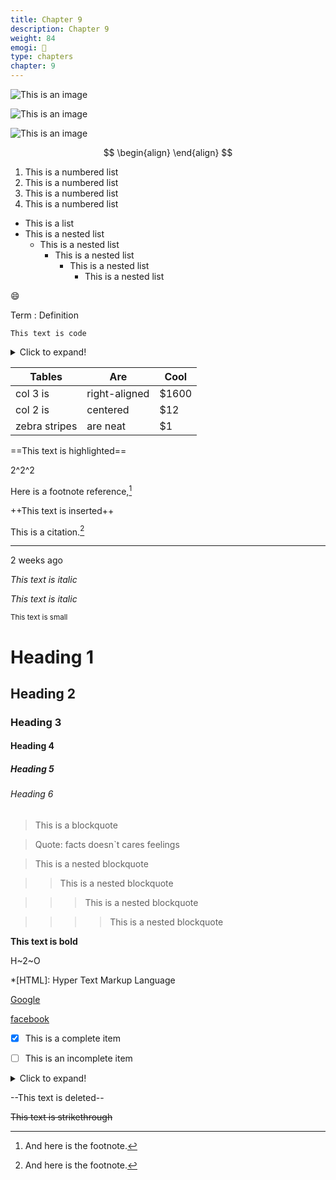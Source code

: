 ```yaml
---
title: Chapter 9
description: Chapter 9
weight: 84
emogi: 🤑
type: chapters
chapter: 9
---
```



![This is an image](https://www.google.com/images/branding/googlelogo/1x/googlelogo_color_272x92dp.png)

![This is an image](https://images.pexels.com/photos/14980905/pexels-photo-14980905.jpeg "This is a title")

![This is an image](https://images.pexels.com/photos/1612351/pexels-photo-1612351.jpeg)


$$
\begin{align}
\end{align}
$$


1. This is a numbered list
2. This is a numbered list
3. This is a numbered list
4. This is a numbered list
- This is a list
- This is a nested list
	- This is a nested list
		- This is a nested list
			- This is a nested list
				- This is a nested list


:smile:


Term
: Definition


`This text is code`


<details>
<summary>Click to expand!</summary>
</details>


| Tables | Are | Cool |
| --- | --- | --- |
| col 3 is | right-aligned | $1600 |
| col 2 is | centered | $12 |
| zebra stripes | are neat | $1 |


==This text is highlighted==


2^2^2


Here is a footnote reference,[^1]
[^1]: And here is the footnote.


++This text is inserted++


This is a citation.[^1]
[^1]: This is a citation.


---


<time datetime="2013-04-06T12:32+00:00">2 weeks ago</time>


*This text is italic*

_This text is italic_


<sub>This text is small</sub>


# Heading 1 
## Heading 2 
### Heading 3 
#### Heading 4 
##### Heading 5 
###### Heading 6 


> This is a blockquote

> Quote: facts doesn`t cares feelings 

> This is a nested blockquote

>> This is a nested blockquote

>>> This is a nested blockquote

>>>> This is a nested blockquote


**This text is bold**


H~2~O


*[HTML]: Hyper Text Markup Language


[Google](https://www.google.com)

[facebook](https://www.facebook.com "This is a title")


- [x] This is a complete item
- [ ] This is an incomplete item


<details>
<summary>Click to expand!</summary>
</details>


--This text is deleted--


~~This text is strikethrough~~
